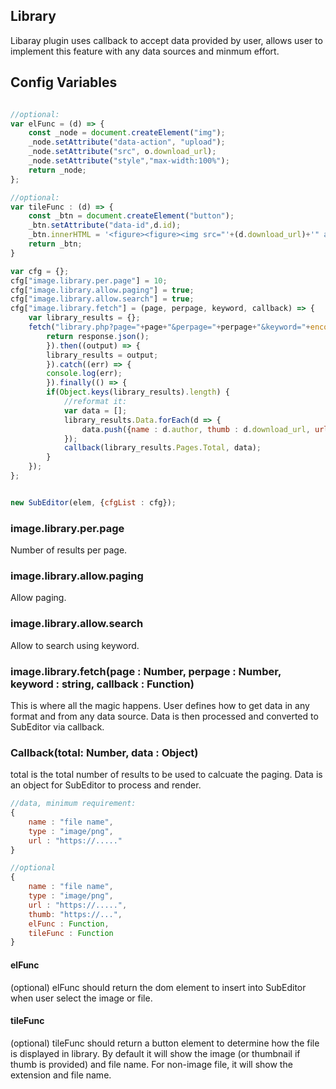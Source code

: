## Library

Libaray plugin uses callback to accept data provided by user, allows user to implement this feature with any data sources and minmum effort.

## Config Variables

```js

//optional:
var elFunc = (d) => {
    const _node = document.createElement("img");
    _node.setAttribute("data-action", "upload");
    _node.setAttribute("src", o.download_url);
    _node.setAttribute("style","max-width:100%");
    return _node;
};

//optional:
var tileFunc : (d) => {
    const _btn = document.createElement("button");
    _btn.setAttribute("data-id",d.id);
    _btn.innerHTML = '<figure><figure><img src="'+(d.download_url)+'" alt="'+d.author+'"></figure></figure><span class="caption">'+d.author+'</span>';
    return _btn;
}

var cfg = {};
cfg["image.library.per.page"] = 10;
cfg["image.library.allow.paging"] = true;
cfg["image.library.allow.search"] = true;
cfg["image.library.fetch"] = (page, perpage, keyword, callback) => {
    var library_results = {};
    fetch("library.php?page="+page+"&perpage="+perpage+"&keyword="+encodeURIComponent(keyword), {method: 'get',headers: {'Accept': 'application/json'}}).then((response) => {
        return response.json();
        }).then((output) => {
        library_results = output;
        }).catch((err) => { 
        console.log(err);
        }).finally(() => {
        if(Object.keys(library_results).length) {
            //reformat it:
            var data = [];
            library_results.Data.forEach(d => {
                data.push({name : d.author, thumb : d.download_url, url : d.download_url, type : "image/jpeg", elFunc : () => elFunc(d), tileFunc : () => tileFunc(d)});
            });
            callback(library_results.Pages.Total, data);
        }
    });
};


new SubEditor(elem, {cfgList : cfg});

```

### image.library.per.page

Number of results per page.   

### image.library.allow.paging

Allow paging.      


### image.library.allow.search

Allow to search using keyword.  

### image.library.fetch(page : Number, perpage : Number, keyword : string, callback : Function)

This is where all the magic happens. User defines how to get data in any format and from any data source. Data is then processed and converted to SubEditor via callback.      

### Callback(total: Number, data : Object)

total is the total number of results to be used to calcuate the paging. Data is an object for SubEditor to process and render.   

```js
//data, minimum requirement:
{
    name : "file name",
    type : "image/png",
    url : "https://....."
}

//optional
{
    name : "file name",
    type : "image/png",
    url : "https://.....",
    thumb: "https://...",
    elFunc : Function,
    tileFunc : Function
}

```

#### elFunc

(optional) elFunc should return the dom element to insert into SubEditor when user select the image or file.   

#### tileFunc

(optional) tileFunc should return a button element to determine how the file is displayed in library. By default it will show the image (or thumbnail if thumb is provided) and file name. For non-image file, it will show the extension and file name.    